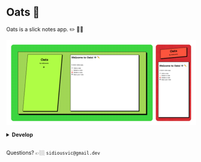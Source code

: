 # Oats 🤑

Oats is a slick notes app. ✏️ 👍🏼

<a href="https://sidiousvic.dev/oats"><img src="./docs/images/oats_previews.png"></a>

<details>
<br>

<summary><b>Develop</b></summary>

## Cloning and installing dependencies

<br>

```sh
git clone https://github.com/sidiousvic/oats.git
```

```sh
yarn
```

## Setting up the backend

<br>

<a href="https://blog.timescale.com/tutorials/how-to-install-psql-on-mac-ubuntu-debian-windows/">Make sure to have `psql` installed.</a>

Bash into `psql` and create a database called `oats`.

```bash
psql
```

```sql
CREATE DATABASE oats;
```

Create an `.env` file and add your `psql` credentials.

```bash
touch .env
```

```
DB_USER=<yourUsername>
DB_PW=<yourPassword>
```

## Firing up development

<br>

Start the backend server.

```bash
yarn serve
```

Start the frontend server.

```bash
yarn dev
```

Hack away! 👽👍🏼🔥

</details>

<br>

Questions? 👉🏼 `sidiousvic@gmail.dev`

